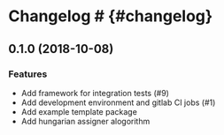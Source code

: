 # Changelog # {#changelog}


## 0.1.0 (2018-10-08)


### Features

- Add framework for integration tests (#9)
- Add development environment and gitlab CI jobs (#1)
- Add example template package
- Add hungarian assigner alogorithm
